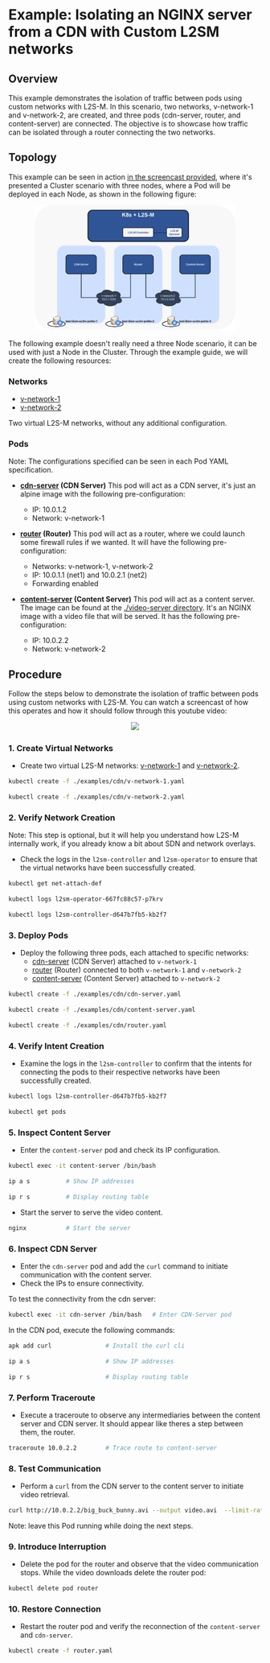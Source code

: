 <!---
 Copyright 2024  Charles III University of Madrid
 
 Licensed under the Apache License, Version 2.0 (the "License"); you may not
 use this file except in compliance with the License.  You may obtain a copy
 of the License at
 
   http://www.apache.org/licenses/LICENSE-2.0
 
 Unless required by applicable law or agreed to in writing, software
 distributed under the License is distributed on an "AS IS" BASIS, WITHOUT
 WARRANTIES OR CONDITIONS OF ANY KIND, either express or implied.  See the
 License for the specific language governing permissions and limitations under
 the License.
 
 SPDX-License-Identifier: Apache-2.0
-->

# Example: Isolating an NGINX server from a CDN with Custom L2SM networks
## Overview

This example demonstrates the isolation of traffic between pods using custom networks with L2S-M. In this scenario, two networks, v-network-1 and v-network-2, are created, and three pods (cdn-server, router, and content-server) are connected. The objective is to showcase how traffic can be isolated through a router connecting the two networks.

## Topology
This example can be seen in action [in the screencast provided](#procedure), where it's presented a Cluster scenario with three nodes, where a Pod will be deployed in each Node, as shown in the following figure:

<p align="center">
  <img src="../../assets/video-server-example.svg" width="400">
</p>

The following example doesn't really need a three Node scenario, it can be used with just a Node in the Cluster. Through the example guide, we will create the following resources:

### Networks

- [v-network-1](./v-network-1.yaml)
- [v-network-2](./v-network-2.yaml)

Two virtual L2S-M networks, without any additional configuration.

### Pods

Note: The configurations specified can be seen in each Pod YAML specification.

- **[cdn-server](./cdn-server.yaml) (CDN Server)**
  This pod will act as a CDN server, it's just an alpine image with the following pre-configuration:
  - IP: 10.0.1.2
  - Network: v-network-1

- **[router](./router.yaml) (Router)**
  This pod will act as a router, where we could launch some firewall rules if we wanted. It will have the following pre-configuration:
  - Networks: v-network-1, v-network-2
  - IP: 10.0.1.1 (net1) and 10.0.2.1 (net2)
  - Forwarding enabled

- **[content-server](./content-server.yaml) (Content Server)**
  This pod will act as a content server. The image can be found at the [./video-server directory](./video-server/). It's an NGINX image with a video file that will be served. It has the following pre-configuration: 
  - IP: 10.0.2.2
  - Network: v-network-2

## Procedure

Follow the steps below to demonstrate the isolation of traffic between pods using custom networks with L2S-M. You can watch a screencast of how this operates and how it should follow through this youtube video: 

<p align="center">
  <a href="https://www.youtube.com/watch?v=Oj2gzm-YxYE" target="_blank">
    <img src="https://img.youtube.com/vi/Oj2gzm-YxYE/maxresdefault.jpg" width="400">
  </a>
</p>

### 1. Create Virtual Networks

   - Create two virtual L2S-M networks: [v-network-1](./v-network-1.yaml) and [v-network-2](./v-network-2.yaml).

```bash
kubectl create -f ./examples/cdn/v-network-1.yaml
```
```bash
kubectl create -f ./examples/cdn/v-network-2.yaml
```

### 2. Verify Network Creation

Note: This step is optional, but it will help you understand how L2S-M internally work, if you already know a bit about SDN and network overlays. 
   - Check the logs in the `l2sm-controller` and `l2sm-operator` to ensure that the virtual networks have been successfully created.

```bash
kubectl get net-attach-def
```
```bash
kubectl logs l2sm-operator-667fc88c57-p7krv
```
```bash
kubectl logs l2sm-controller-d647b7fb5-kb2f7
```

### 3. Deploy Pods

   - Deploy the following three pods, each attached to specific networks:
     - [cdn-server](./cdn-server.yaml) (CDN Server) attached to `v-network-1`
     - [router](./router.yaml) (Router) connected to both `v-network-1` and `v-network-2`
     - [content-server](./content-server.yaml) (Content Server) attached to `v-network-2`

```bash
kubectl create -f ./examples/cdn/cdn-server.yaml
```
```bash
kubectl create -f ./examples/cdn/content-server.yaml
```
```bash
kubectl create -f ./examples/cdn/router.yaml
```
### 4. Verify Intent Creation

   - Examine the logs in the `l2sm-controller` to confirm that the intents for connecting the pods to their respective networks have been successfully created.

```bash
kubectl logs l2sm-controller-d647b7fb5-kb2f7
```
```bash
kubectl get pods
```

### 5. Inspect Content Server

   - Enter the `content-server` pod and check its IP configuration.
     
```bash
kubectl exec -it content-server /bin/bash  
```
```bash
ip a s          # Show IP addresses
```
```bash
ip r s          # Display routing table
```
   - Start the server to serve the video content.

```bash
nginx           # Start the server
```

### 6. Inspect CDN Server

   - Enter the `cdn-server` pod and add the `curl` command to initiate communication with the content server.
   - Check the IPs to ensure connectivity.

To test the connectivity from the cdn server: 
```bash
kubectl exec -it cdn-server /bin/bash   # Enter CDN-Server pod
```
In the CDN pod, execute the following commands:

```bash
apk add curl               # Install the curl cli
```
```bash
ip a s                     # Show IP addresses
```
```bash
ip r s                     # Display routing table
```

### 7. Perform Traceroute

   - Execute a traceroute to observe any intermediaries between the content server and CDN server. It should appear like theres a step between them, the router.

```bash
traceroute 10.0.2.2        # Trace route to content-server
```

### 8. Test Communication

   - Perform a `curl` from the CDN server to the content server to initiate video retrieval.
```bash
curl http://10.0.2.2/big_buck_bunny.avi --output video.avi  --limit-rate 2M # Download video
```
Note: leave this Pod running while doing the next steps.

### 9. Introduce Interruption

   - Delete the pod for the router and observe that the video communication stops.
   While the video downloads delete the router pod:

```bash
kubectl delete pod router
```

### 10. Restore Connection

   - Restart the router pod and verify the reconnection of the `content-server` and `cdn-server`.

  ```bash
  kubectl create -f router.yaml
  ```


